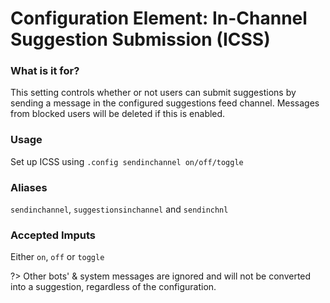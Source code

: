 # Configuration Element: In-Channel Suggestion Submission (ICSS)

### What is it for?
This setting controls whether or not users can submit suggestions by sending a message in the configured suggestions feed channel. Messages from blocked users will be deleted if this is enabled.

### Usage
Set up ICSS using `.config sendinchannel on/off/toggle`

### Aliases
`sendinchannel`, `suggestionsinchannel` and `sendinchnl`

### Accepted Imputs
Either `on`, `off` or `toggle`

?> Other bots' & system messages are ignored and will not be converted into a suggestion, regardless of the configuration.


